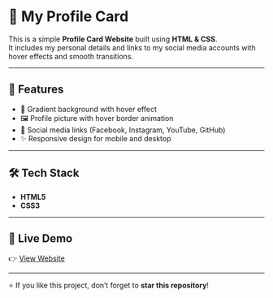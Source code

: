 # 🌟 My Profile Card

This is a simple **Profile Card Website** built using **HTML & CSS**.  
It includes my personal details and links to my social media accounts with hover effects and smooth transitions.

---

## 🚀 Features
- 🎨 Gradient background with hover effect  
- 🖼️ Profile picture with hover border animation  
- 🔗 Social media links (Facebook, Instagram, YouTube, GitHub)  
- ✨ Responsive design for mobile and desktop  

---

## 🛠️ Tech Stack
- **HTML5**
- **CSS3**

---


## 🔗 Live Demo
👉 [View Website](https://sameer69gb.github.io/My-Profile-Card/)  


---


⭐ If you like this project, don’t forget to **star this repository**!

